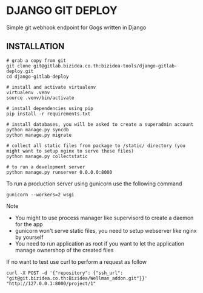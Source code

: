 DJANGO GIT DEPLOY
=================

Simple git webhook endpoint for Gogs written in Django

## INSTALLATION

```shell
# grab a copy from git
git clone git@gitlab.bizidea.co.th:bizidea-tools/django-gitlab-deploy.git
cd django-gitlab-deploy

# install and activate virtualenv
virtualenv .venv
source .venv/bin/activate

# install dependencies using pip
pip install -r requirements.txt

# install databases, you will be asked to create a superadmin account
python manage.py syncdb
python manage.py migrate

# collect all static files from package to /static/ directory (you might want to setup nginx to serve these files)
python manage.py collectstatic

# to run a development server
python manage.py runserver 0.0.0.0:8000

```

To run a production server using gunicorn use the following command

```shell
gunicorn --workers=2 wsgi
```

Note
- You might to use process manager like supervisord to create a daemon for the app
- gunicorn won't serve static files, you need to setup webserver like nginx by yourself
- You need to run application as root if you want to let the application manage ownershop of the created files

If no want to test use curl to perform a request as follow

```shell
curl -X POST -d '{"repository": {"ssh_url": "git@git.bizidea.co.th:Bizidea/Wellman_addon.git"}}' "http://127.0.0.1:8000/project/1"
```
